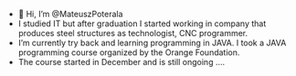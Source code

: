 - 👋 Hi, I’m @MateuszPoterala
-  I studied IT but after graduation I started working in company that produces steel structures as technologist, CNC programmer.
-  I’m currently try back and learning programming in JAVA. I took a JAVA programming course organized by the Orange Foundation.
-  The course started in December and is still ongoing ....


<!---
MateuszPoterala/MateuszPoterala is a ✨ special ✨ repository because its `README.md` (this file) appears on your GitHub profile.
You can click the Preview link to take a look at your changes.
--->

